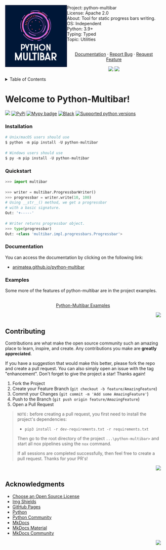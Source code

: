 <div id="top"></div>
<img src="assets/python-multibar-logo.jpg" align="left" width="200px"/>
Project: python-multibar
<br>
License: Apache 2.0
<br>
About: Tool for static progress bars writing.
<br>
OS: Independent
<br>
Python: 3.9+
<br>
Typing: Typed
<br>
Topic: Utilities
<br />
    <p align="center">
    <br />
    <a href="https://animatea.github.io/python-multibar/">Documentation</a>
    ·
    <a href="https://github.com/Animatea/python-multibar/issues">Report Bug</a>
    ·
    <a href="https://github.com/Animatea/python-multibar/issues">Request Feature</a>
    </p>
<div id="top"></div>
<p align="center">
   <a href="i18n/ua_README.md"><img height="20" src="https://img.shields.io/badge/language-ua-green?style=social&logo=googletranslate"></a>
   <a href="i18n/ru_README.md"><img height="20" src="https://img.shields.io/badge/language-ru-green?style=social&logo=googletranslate"></a>
</p>
<details>
  <summary>Table of Contents</summary>
  <ol>
    <li>
      <a href="#welcome-to-python-multibar!">Welcome to Python-Multibar</a>
      <ul>
        <li><a href="#installation">Installation</a></li>
        <li><a href="#quickstart">Quickstart</a></li>
        <li><a href="#documentation">Documentation</a></li>
        <li><a href="#examples">Examples</a></li>
      </ul>
    </li>
    <li>
      <a href="#contributing">Contributing</a>
    </li>
    <li>
      <a href="#acknowledgments">Acknowledgments</a>
    </li>
  </ol>
</details>

# Welcome to Python-Multibar!
<a href="https://dl.circleci.com/status-badge/redirect/gh/Animatea/python-multibar/tree/main"><img height="20" src="https://dl.circleci.com/status-badge/img/gh/Animatea/python-multibar/tree/main.svg?style=svg"></a>
<a href="https://pypi.org/project/python-multibar/"><img height="20" alt="PyPi" src="https://img.shields.io/pypi/v/python-multibar"></a>
<a href="https://pypi.org/project/mypy/"><img height="20" alt="Mypy badge" src="http://www.mypy-lang.org/static/mypy_badge.svg"></a>
<a href="https://github.com/psf/black"><img height="20" alt="Black" src="https://img.shields.io/badge/code%20style-black-000000.svg"></a>
<a href="https://pycqa.github.io/isort/"><img height="20" alt="Supported python versions" src="https://img.shields.io/badge/%20imports-isort-%231674b1?style=flat&labelColor=ef8336"></a>

### Installation
```py
# Unix/macOS users should use
$ python -m pip install -U python-multibar

# Windows users should use
$ py -m pip install -U python-multibar
```
### Quickstart
```py
>>> import multibar

>>> writer = multibar.ProgressbarWriter()
>>> progressbar = writer.write(10, 100)
# Using __str__() method, we get a progressbar
# with a basic signature.
Out: '+-----'

# Writer returns progressbar object.
>>> type(progressbar)
Out: <class 'multibar.impl.progressbars.Progressbar'>
```
### Documentation
You can access the documentation by clicking on the following link:
- [animatea.github.io/python-multibar](https://animatea.github.io/python-multibar/)

### Examples
Some more of the features of python-multibar are in the project examples.
<p align="center">
<br />
<a href="https://github.com/Animatea/python-multibar/tree/main/examples">Python-Multibar Examples</a>
</p>
<p align="right"><a href="#top"><img height="20" src="https://img.shields.io/badge/back_to-top-green?style=social&logo=github"></a></p>

## Contributing

Contributions are what make the open source community such an amazing place to learn, inspire, and create. Any contributions you make are **greatly appreciated**.

If you have a suggestion that would make this better, please fork the repo and create a pull request. You can also simply open an issue with the tag "enhancement".
Don't forget to give the project a star! Thanks again!

1. Fork the Project
2. Create your Feature Branch (`git checkout -b feature/AmazingFeature`)
3. Commit your Changes (`git commit -m 'Add some AmazingFeature'`)
4. Push to the Branch (`git push origin feature/AmazingFeature`)
5. Open a Pull Request

> `NOTE:` before creating a pull request, you first need to install the project's dependencies:
>  - `pip3 install -r dev-requirements.txt -r requirements.txt`
>
> Then go to the root directory of the project `...\python-multibar>` and start all nox pipelines using the `nox` command.
>
> If all sessions are completed successfully, then feel free to create a pull request. Thanks for your PR's!

<p align="right"><a href="#top"><img height="20" src="https://img.shields.io/badge/back_to-top-green?style=social&logo=github"></a></p>

## Acknowledgments
* [Choose an Open Source License](https://choosealicense.com)
* [Img Shields](https://shields.io)
* [GitHub Pages](https://pages.github.com)
* [Python](https://www.python.org)
* [Python Community](https://www.python.org/community/)
* [MkDocs](https://www.mkdocs.org)
* [MkDocs Material](https://squidfunk.github.io/mkdocs-material/)
* [MkDocs Community](https://www.mkdocs.org)

<p align="right"><a href="#top"><img height="20" src="https://img.shields.io/badge/back_to-top-green?style=social&logo=github"></a></p>

